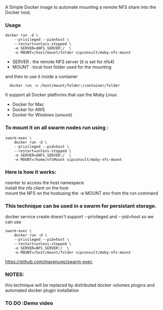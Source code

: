A Simple Docker image to automate mounting a remote NFS share into the Docker host.

### Usage
```
docker run -d \
    --privileged --pid=host \
    --restart=unless-stopped \
    -e SERVER=$NFS_SERVER:/  \
    -e MOUNT=/host/mount/folder vipconsult/moby-nfs-mount
```
- SERVER : the remote NFS server (it is set for nfs4)
- MOUNT : local host folder used for the mounting

and then to use it inside a container
```
  docker run -v /host/mount/folder:/container/folder
```
It support all Docker platforms that use the Moby Linux.<br>
  - Docker for Mac<br>
  - Docker for AWS<br/>
  - Docker for Windows (unsure)<br/>

### To mount it on all swarm nodes run using :<br/>
```
swarm-exec \
    docker run -d \
    --privileged --pid=host \
    --restart=unless-stopped \
    -e SERVER=$NFS_SERVER:/  \
    -e MOUNT=/home/nfsMount vipconsult/moby-nfs-mount 
```

### Here is how it works:<br/>
  nsenter to access the host namespace<br>
  install the nfs client on the host<br>
  mount the NFS on the hostusing the -e MOUNT env from the run command<br>

### This technique can be used in a swarm for persistant storage.
docker service create doesn't support --privileged and  --pid=host so we can use
```
swarm-exec \
    docker run -d \
    --privileged --pid=host \
    --restart=unless-stopped \
    -e SERVER=NFS_SERVER:/  \
    -e MOUNT=/host/mount/folder vipconsult/moby-nfs-mount 
```

https://github.com/mavenugo/swarm-exec

### NOTES: 
  this technique will be replaced by distributed docker  volumes plugins and automated docker plugin installation

### TO DO :Demo video

